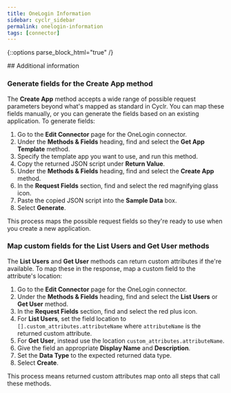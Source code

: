 ```yaml
---
title: OneLogin Information
sidebar: cyclr_sidebar
permalink: onelogin-information
tags: [connector]
---
```

{::options parse_block_html="true" /}
<section class="card">
## Additional information

### Generate fields for the **Create App** method

The **Create App** method accepts a wide range of possible request parameters beyond what's mapped as standard in Cyclr. You can map these fields manually, or you can generate the fields based on an existing application. To generate fields:

1. Go to the **Edit Connector** page for the OneLogin connector.
2. Under the **Methods & Fields** heading, find and select the **Get App Template** method.
3. Specify the template app you want to use, and run this method.
4. Copy the returned JSON script under **Return Value**.
5. Under the **Methods & Fields** heading, find and select the **Create App** method.
6. In the **Request Fields** section, find and select the red magnifying glass icon.
7. Paste the copied JSON script into the **Sample Data** box.
8. Select **Generate**.

This process maps the possible request fields so they're ready to use when you create a new application.

### Map custom fields for the **List Users** and **Get User** methods

The **List Users** and **Get User** methods can return custom attributes if the're available. To map these in the response, map a custom field to the attribute's location:

1. Go to the **Edit Connector** page for the OneLogin connector.
2. Under the **Methods & Fields** heading, find and select the **List Users** or **Get User** method.
3. In the **Request Fields** section, find and select the red plus icon.
4. For **List Users**, set the field location to `[].custom_attributes.attributeName` where `attributeName` is the returned custom attribute.
5. For **Get User**, instead use the location `custom_attributes.attributeName`.
6. Give the field an appropriate **Display Name** and **Description**.
7. Set the **Data Type** to the expected returned data type.
8. Select **Create**.

This process means returned custom attributes map onto all steps that call these methods.

</section>
